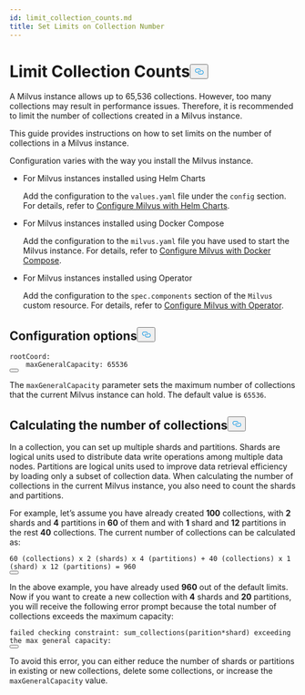 ```yaml
---
id: limit_collection_counts.md
title: Set Limits on Collection Number
---
```

<h1 id="Limit-Collection-Counts" class="common-anchor-header">Limit Collection Counts<button data-href="#Limit-Collection-Counts" class="anchor-icon" translate="no">
      <svg translate="no"
        aria-hidden="true"
        focusable="false"
        height="20"
        version="1.1"
        viewBox="0 0 16 16"
        width="16"
      >
        <path
          fill="#0092E4"
          fill-rule="evenodd"
          d="M4 9h1v1H4c-1.5 0-3-1.69-3-3.5S2.55 3 4 3h4c1.45 0 3 1.69 3 3.5 0 1.41-.91 2.72-2 3.25V8.59c.58-.45 1-1.27 1-2.09C10 5.22 8.98 4 8 4H4c-.98 0-2 1.22-2 2.5S3 9 4 9zm9-3h-1v1h1c1 0 2 1.22 2 2.5S13.98 12 13 12H9c-.98 0-2-1.22-2-2.5 0-.83.42-1.64 1-2.09V6.25c-1.09.53-2 1.84-2 3.25C6 11.31 7.55 13 9 13h4c1.45 0 3-1.69 3-3.5S14.5 6 13 6z"
        ></path>
      </svg>
    </button></h1><p>A Milvus instance allows up to 65,536 collections. However, too many collections may result in performance issues. Therefore, it is recommended to limit the number of collections created in a Milvus instance.</p>
<p>This guide provides instructions on how to set limits on the number of collections in a Milvus instance.</p>
<p>Configuration varies with the way you install the Milvus instance.</p>
<ul>
<li><p>For Milvus instances installed using Helm Charts</p>
<p>Add the configuration to the <code translate="no">values.yaml</code> file under the <code translate="no">config</code> section. For details, refer to <a href="/docs/pt/configure-helm.md">Configure Milvus with Helm Charts</a>.</p></li>
<li><p>For Milvus instances installed using Docker Compose</p>
<p>Add the configuration to the <code translate="no">milvus.yaml</code> file you have used to start the Milvus instance. For details, refer to <a href="/docs/pt/configure-docker.md">Configure Milvus with Docker Compose</a>.</p></li>
<li><p>For Milvus instances installed using Operator</p>
<p>Add the configuration to the <code translate="no">spec.components</code> section of the <code translate="no">Milvus</code> custom resource. For details, refer to <a href="/docs/pt/configure_operator.md">Configure Milvus with Operator</a>.</p></li>
</ul>
<h2 id="Configuration-options" class="common-anchor-header">Configuration options<button data-href="#Configuration-options" class="anchor-icon" translate="no">
      <svg translate="no"
        aria-hidden="true"
        focusable="false"
        height="20"
        version="1.1"
        viewBox="0 0 16 16"
        width="16"
      >
        <path
          fill="#0092E4"
          fill-rule="evenodd"
          d="M4 9h1v1H4c-1.5 0-3-1.69-3-3.5S2.55 3 4 3h4c1.45 0 3 1.69 3 3.5 0 1.41-.91 2.72-2 3.25V8.59c.58-.45 1-1.27 1-2.09C10 5.22 8.98 4 8 4H4c-.98 0-2 1.22-2 2.5S3 9 4 9zm9-3h-1v1h1c1 0 2 1.22 2 2.5S13.98 12 13 12H9c-.98 0-2-1.22-2-2.5 0-.83.42-1.64 1-2.09V6.25c-1.09.53-2 1.84-2 3.25C6 11.31 7.55 13 9 13h4c1.45 0 3-1.69 3-3.5S14.5 6 13 6z"
        ></path>
      </svg>
    </button></h2><pre><code translate="no" class="language-yaml">rootCoord:
    maxGeneralCapacity: 65536
<button class="copy-code-btn"></button></code></pre>
<p>The <code translate="no">maxGeneralCapacity</code> parameter sets the maximum number of collections that the current Milvus instance can hold. The default value is <code translate="no">65536</code>.</p>
<h2 id="Calculating-the-number-of-collections" class="common-anchor-header">Calculating the number of collections<button data-href="#Calculating-the-number-of-collections" class="anchor-icon" translate="no">
      <svg translate="no"
        aria-hidden="true"
        focusable="false"
        height="20"
        version="1.1"
        viewBox="0 0 16 16"
        width="16"
      >
        <path
          fill="#0092E4"
          fill-rule="evenodd"
          d="M4 9h1v1H4c-1.5 0-3-1.69-3-3.5S2.55 3 4 3h4c1.45 0 3 1.69 3 3.5 0 1.41-.91 2.72-2 3.25V8.59c.58-.45 1-1.27 1-2.09C10 5.22 8.98 4 8 4H4c-.98 0-2 1.22-2 2.5S3 9 4 9zm9-3h-1v1h1c1 0 2 1.22 2 2.5S13.98 12 13 12H9c-.98 0-2-1.22-2-2.5 0-.83.42-1.64 1-2.09V6.25c-1.09.53-2 1.84-2 3.25C6 11.31 7.55 13 9 13h4c1.45 0 3-1.69 3-3.5S14.5 6 13 6z"
        ></path>
      </svg>
    </button></h2><p>In a collection, you can set up multiple shards and partitions. Shards are logical units used to distribute data write operations among multiple data nodes. Partitions are logical units used to improve data retrieval efficiency by loading only a subset of collection data. When calculating the number of collections in the current Milvus instance, you also need to count the shards and partitions.</p>
<p>For example, let’s assume you have already created <strong>100</strong> collections, with <strong>2</strong> shards and <strong>4</strong> partitions in <strong>60</strong> of them and with <strong>1</strong> shard and <strong>12</strong> partitions in the rest <strong>40</strong> collections. The current number of collections can be calculated as:</p>
<pre><code translate="no">60 (collections) x 2 (shards) x 4 (partitions) + 40 (collections) x 1 (shard) x 12 (partitions) = 960
<button class="copy-code-btn"></button></code></pre>
<p>In the above example, you have already used <strong>960</strong> out of the default limits. Now if you want to create a new collection with <strong>4</strong> shards and <strong>20</strong> partitions, you will receive the following error prompt because the total number of collections exceeds the maximum capacity:</p>
<pre><code translate="no" class="language-shell">failed checking constraint: sum_collections(parition*shard) exceeding the <span class="hljs-built_in">max</span> general capacity:
<button class="copy-code-btn"></button></code></pre>
<p>To avoid this error, you can either reduce the number of shards or partitions in existing or new collections, delete some collections, or increase the <code translate="no">maxGeneralCapacity</code> value.</p>
